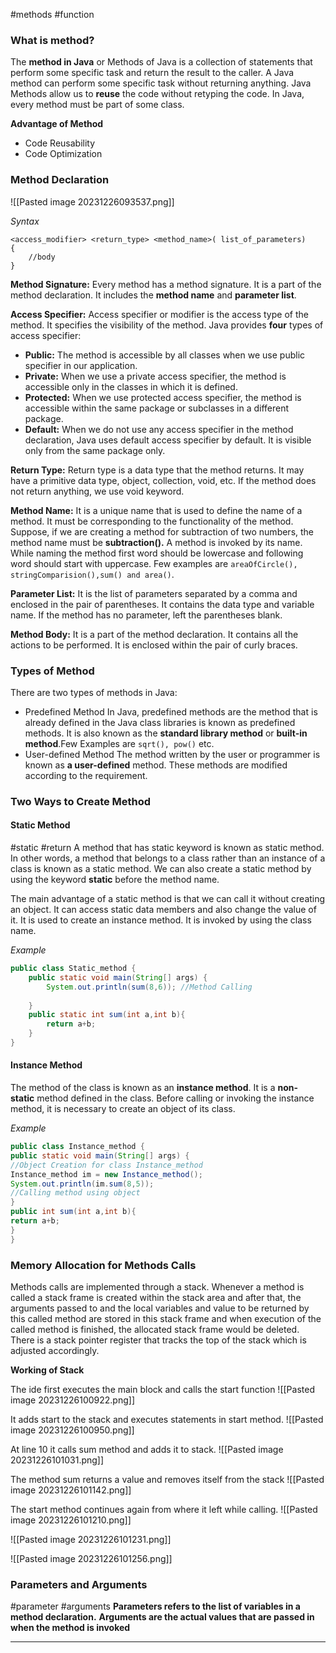 #methods #function
### What is method?
The **method in Java** or Methods of Java is a collection of statements that perform some specific task and return the result to the caller. A Java method can perform some specific task without returning anything. Java Methods allow us to **reuse** the code without retyping the code. In Java, every method must be part of some class.

**Advantage of Method**

- Code Reusability
- Code Optimization

### Method Declaration

![[Pasted image 20231226093537.png]]

*Syntax*
```
<access_modifier> <return_type> <method_name>( list_of_parameters)
{
    //body
}
```

**Method Signature:** Every method has a method signature. It is a part of the method declaration. It includes the **method name** and **parameter list**.

**Access Specifier:** Access specifier or modifier is the access type of the method. It specifies the visibility of the method. Java provides **four** types of access specifier:

- **Public:** The method is accessible by all classes when we use public specifier in our application.
- **Private:** When we use a private access specifier, the method is accessible only in the classes in which it is defined.
- **Protected:** When we use protected access specifier, the method is accessible within the same package or subclasses in a different package.
- **Default:** When we do not use any access specifier in the method declaration, Java uses default access specifier by default. It is visible only from the same package only.

**Return Type:** Return type is a data type that the method returns. It may have a primitive data type, object, collection, void, etc. If the method does not return anything, we use void keyword.

**Method Name:** It is a unique name that is used to define the name of a method. It must be corresponding to the functionality of the method. Suppose, if we are creating a method for subtraction of two numbers, the method name must be **subtraction().** A method is invoked by its name. While naming the method first word should be lowercase and following word should start with uppercase. Few  examples are `areaOfCircle(), stringComparision(),sum() and area()`.

**Parameter List:** It is the list of parameters separated by a comma and enclosed in the pair of parentheses. It contains the data type and variable name. If the method has no parameter, left the parentheses blank.

**Method Body:** It is a part of the method declaration. It contains all the actions to be performed. It is enclosed within the pair of curly braces.

### Types of Method
There are two types of methods in Java:

- Predefined Method
	In Java, predefined methods are the method that is already defined in the Java class libraries is known as predefined methods. It is also known as the **standard library method** or **built-in method**.Few Examples are `sqrt(), pow()` etc.
- User-defined Method
	The method written by the user or programmer is known as **a user-defined** method. These methods are modified according to the requirement.



### Two Ways to Create Method

#### Static Method
#static #return 
A method that has static keyword is known as static method. In other words, a method that belongs to a class rather than an instance of a class is known as a static method. We can also create a static method by using the keyword **static** before the method name.

The main advantage of a static method is that we can call it without creating an object. It can access static data members and also change the value of it. It is used to create an instance method. It is invoked by using the class name.

*Example*
```java
public class Static_method {  
	public static void main(String[] args) {  
		System.out.println(sum(8,6)); //Method Calling
		 
	}  
	public static int sum(int a,int b){  
		return a+b;  
	}  
}
```

#### Instance Method
The method of the class is known as an **instance method**. It is a **non-static** method defined in the class. Before calling or invoking the instance method, it is necessary to create an object of its class.

*Example*
```java
public class Instance_method {  
public static void main(String[] args) {  
//Object Creation for class Instance_method  
Instance_method im = new Instance_method();  
System.out.println(im.sum(8,5));  
//Calling method using object  
}  
public int sum(int a,int b){  
return a+b;  
}  
}
```


### Memory Allocation for Methods Calls

Methods calls are implemented through a stack. Whenever a method is called a stack frame is created within the stack area and after that, the arguments passed to and the local variables and value to be returned by this called method are stored in this stack frame and when execution of the called method is finished, the allocated stack frame would be deleted. There is a stack pointer register that tracks the top of the stack which is adjusted accordingly.

**Working of Stack**

The ide first executes the main block and calls the start function 
![[Pasted image 20231226100922.png]]

It adds start to the stack and executes statements in start method.
![[Pasted image 20231226100950.png]]

At line 10 it calls sum method and adds it to stack.
![[Pasted image 20231226101031.png]]

The method sum returns a value and removes itself from the stack
![[Pasted image 20231226101142.png]]

The start method continues again from where it left while calling.
![[Pasted image 20231226101210.png]]

![[Pasted image 20231226101231.png]]

![[Pasted image 20231226101256.png]]


### Parameters and Arguments
#parameter #arguments
**Parameters refers to the list of variables in a method declaration.** **Arguments are the actual values that are passed in when the method is invoked**

-----